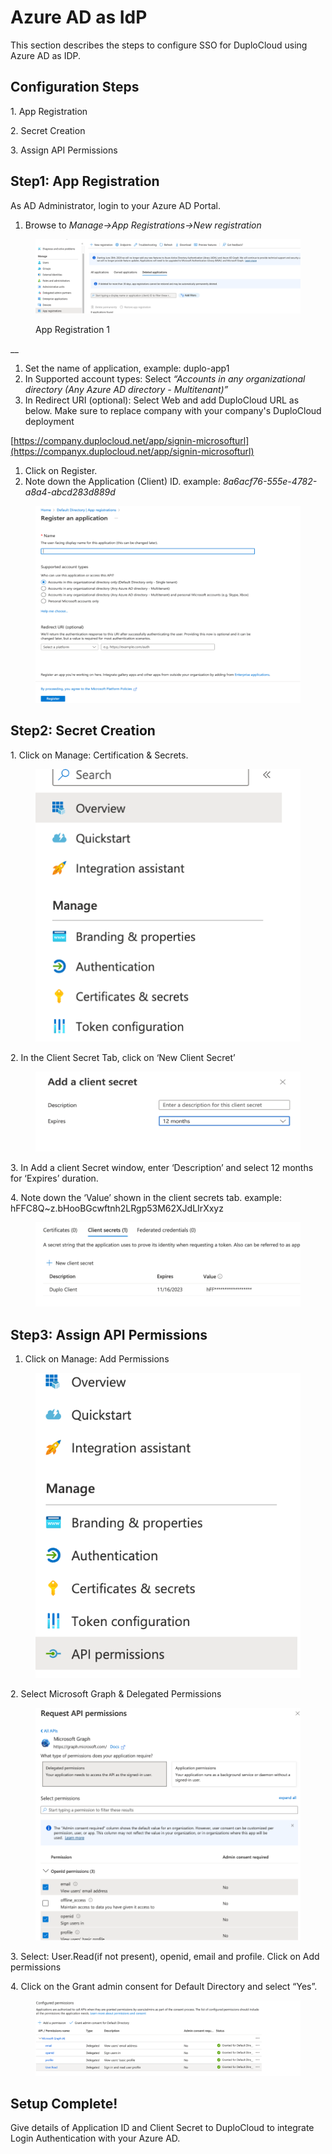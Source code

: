 # Azure AD as IdP

This section describes the steps to configure SSO for DuploCloud using Azure AD as IDP.&#x20;

## Configuration Steps

1\.     App Registration

2\.    Secret Creation

3\.    Assign API Permissions



## Step1: App Registration

As AD Administrator, login to your Azure AD Portal.&#x20;

1. Browse to _Manage->App Registrations->New registration_

<figure><img src="../../.gitbook/assets/image (1).png" alt=""><figcaption><p>App Registration 1</p></figcaption></figure>

__

1. Set the name of application, example: duplo-app1
2. In Supported account types: Select _“Accounts in any organizational directory (Any Azure AD directory - Multitenant)”_
3. In Redirect URI (optional): Select Web and add DuploCloud URL as below. Make sure to replace company with your company's DuploCloud deployment

[https://company.duplocloud.net/app/signin-microsofturl](https://companyx.duplocloud.net/app/signin-microsofturl)

1. Click on Register.
2. Note down the Application (Client) ID. example: _8a6acf76-555e-4782-a8a4-abcd283d889d_

<figure><img src="../../.gitbook/assets/image (6).png" alt=""><figcaption></figcaption></figure>

## Step2: Secret Creation

1\. Click on Manage: Certification & Secrets.

<figure><img src="../../.gitbook/assets/image.png" alt=""><figcaption></figcaption></figure>

2\. In the Client Secret Tab, click on ‘New Client Secret’

<figure><img src="../../.gitbook/assets/Screen Shot 2022-11-15 at 6.52.29 PM.png" alt=""><figcaption></figcaption></figure>

3\. In Add a client Secret window, enter ‘Description’ and select 12 months for ‘Expires’ duration.

4\. Note down the ‘Value’ shown in the client secrets tab. example: hFFC8Q\~z.bHooBGcwftnh2LRgp53M62XJdLIrXxyz



<figure><img src="../../.gitbook/assets/image (7).png" alt=""><figcaption></figcaption></figure>



## Step3: Assign API Permissions

1. Click on Manage: Add Permissions

<figure><img src="../../.gitbook/assets/image (4).png" alt=""><figcaption></figcaption></figure>

2\. Select Microsoft Graph & Delegated Permissions



<figure><img src="../../.gitbook/assets/image (3).png" alt=""><figcaption></figcaption></figure>

3\. Select: User.Read(if not present), openid, email and profile. Click on Add permissions

4\. Click on the Grant admin consent for Default Directory and select “Yes”.



<figure><img src="../../.gitbook/assets/image (2).png" alt=""><figcaption></figcaption></figure>

## Setup Complete!

Give details of Application ID and Client Secret to DuploCloud to integrate Login Authentication with your Azure AD.
